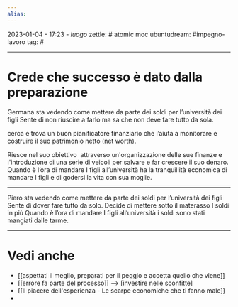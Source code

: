 ```yaml
---
alias: 
---
```

2023-01-04 - 17:23 - *luogo*
zettle: # atomic moc
ubuntudream: #impegno-lavoro 
tag: #

---
# Crede che successo è dato dalla preparazione
Germana sta vedendo come mettere da parte dei soldi per l’università dei figli
Sente di non riuscire a farlo ma sa che non deve fare tutto da sola.

cerca e trova un buon pianificatore finanziario che l’aiuta a monitorare e costruire il suo patrimonio netto (net worth).

Riesce nel suo obiettivo  attraverso un'organizzazione delle sue finanze e l'introduzione di una serie di veicoli per salvare e far crescere il suo denaro. Quando è l’ora di mandare I figli all’università ha la tranquillità economica di mandare I figli e di godersi la vita con sua moglie.

---
Piero sta vedendo come mettere da parte dei soldi per l’università dei figli
Sente di dover fare tutto da solo.
Decide di mettere sotto il materasso I soldi in più
Quando è l’ora di mandare I figli all’università i soldi sono stati mangiati dalle tarme.



---
# Vedi anche
- [[aspettati il meglio, preparati per il peggio e accetta quello che viene]]
- [[errore fa parte del processo]] --> [investire nelle sconfitte]
- [[Il piacere dell'esperienza - Le scarpe economiche che ti fanno male]]
- 